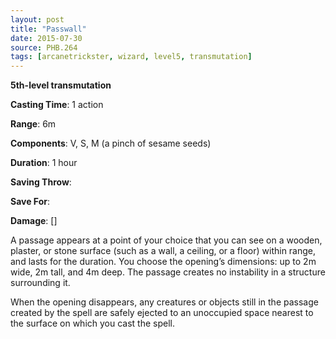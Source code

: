 ```yaml
---
layout: post
title: "Passwall"
date: 2015-07-30
source: PHB.264
tags: [arcanetrickster, wizard, level5, transmutation]
---
```


**5th-level transmutation**

**Casting Time**: 1 action

**Range**: 6m

**Components**: V, S, M (a pinch of sesame seeds)

**Duration**: 1 hour

**Saving Throw**:

**Save For**:

**Damage**: []

A passage appears at a point of your choice that you can see on a wooden, plaster, or stone surface (such as a wall, a ceiling, or a floor) within range, and lasts for the duration. You choose the opening’s dimensions: up to 2m wide, 2m tall, and 4m deep. The passage creates no instability in a structure surrounding it.

When the opening disappears, any creatures or objects still in the passage created by the spell are safely ejected to an unoccupied space nearest to the surface on which you cast the spell.

